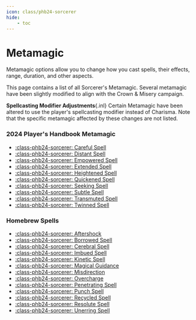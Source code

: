 ```yaml
---
icon: class/phb24-sorcerer
hide:
    - toc
---
```


# Metamagic

Metamagic options allow you to change how you cast spells, their effects, range, duration, and other aspects.

This page contains a list of all Sorcerer's Metamagic. Several metamagic have been slightly modified to align with the Crown & Misery campaign.

**Spellcasting Modifier Adjustments**{.inl} Certain Metamagic have been altered to use the player's spellcasting modifier instead of Charisma. Note that the specific metamagic affected by these changes are not listed.

### 2024 Player's Handbook Metamagic

<div class="grid cards" markdown>

- [:class-phb24-sorcerer: Careful Spell](phb24.md#careful-spell)
- [:class-phb24-sorcerer: Distant Spell](phb24.md#distant-spell)
- [:class-phb24-sorcerer: Empowered Spell](phb24.md#empowered-spell)
- [:class-phb24-sorcerer: Extended Spell](phb24.md#extended-spell)
- [:class-phb24-sorcerer: Heightened Spell](phb24.md#heightened-spell)
- [:class-phb24-sorcerer: Quickened Spell](phb24.md#quickened-spell)
- [:class-phb24-sorcerer: Seeking Spell](phb24.md#seeking-spell)
- [:class-phb24-sorcerer: Subtle Spell](phb24.md#subtle-spell)
- [:class-phb24-sorcerer: Transmuted Spell](phb24.md#transmuted-spell)
- [:class-phb24-sorcerer: Twinned Spell](phb24.md#twinned-spell)

</div>

### Homebrew Spells

<div class="grid cards" markdown>

- [:class-phb24-sorcerer: Aftershock](hb.md#aftershock)
- [:class-phb24-sorcerer: Borrowed Spell](hb.md#borrowed-spell)
- [:class-phb24-sorcerer: Cerebral Spell](hb.md#cerebral-spell)
- [:class-phb24-sorcerer: Imbued Spell](hb.md#imbued-spell)
- [:class-phb24-sorcerer: Kinetic Spell](hb.md#kinetic-spell)
- [:class-phb24-sorcerer: Magical Guidance](hb.md#magical-guidance)
- [:class-phb24-sorcerer: Misdirection](hb.md#misdirection)
- [:class-phb24-sorcerer: Overcharge](hb.md#overcharge)
- [:class-phb24-sorcerer: Penetrating Spell](hb.md#penetrating-spell)
- [:class-phb24-sorcerer: Punch Spell](hb.md#punch-spell)
- [:class-phb24-sorcerer: Recycled Spell](hb.md#recycled-spell)
- [:class-phb24-sorcerer: Resolute Spell](hb.md#resolute-spell)
- [:class-phb24-sorcerer: Unerring Spell](hb.md#unerring-spell)

</div>